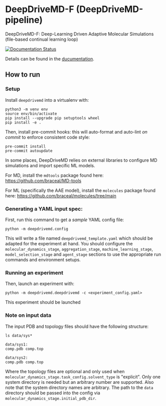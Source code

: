 # DeepDriveMD-F (DeepDriveMD-pipeline)

DeepDriveMD-F: Deep-Learning Driven Adaptive Molecular Simulations (file-based continual learning loop)

[![Documentation Status](https://readthedocs.org/projects/deepdrivemd-pipeline/badge/?version=latest)](https://deepdrivemd-pipeline.readthedocs.io/en/latest/?badge=latest)

Details can be found in the [ducumentation](https://deepdrivemd-pipeline.readthedocs.io/en/latest/).

## How to run

### Setup

Install `deepdrivemd` into a virtualenv with:

```
python3 -m venv env
source env/bin/activate
pip install --upgrade pip setuptools wheel
pip install -e .
```

Then, install pre-commit hooks: this will auto-format and auto-lint _on commit_ to enforce consistent code style:

```
pre-commit install
pre-commit autoupdate
```

In some places, DeepDriveMD relies on external libraries to configure MD simulations and import specific ML models.

For MD, install the `mdtools` package found here: https://github.com/braceal/MD-tools

For ML (specifically the AAE model), install the `molecules` package found here: https://github.com/braceal/molecules/tree/main

### Generating a YAML input spec:

First, run this command to get a _sample_ YAML config file:

```
python -m deepdrivemd.config
```

This will write a file named `deepdrivemd_template.yaml` which should be adapted for the experiment at hand. You should configure the `molecular_dynamics_stage`, `aggregation_stage`, `machine_learning_stage`, `model_selection_stage` and `agent_stage` sections to use the appropriate run commands and environment setups.

### Running an experiment

Then, launch an experiment with:

```
python -m deepdrivemd.deepdrivemd -c <experiment_config.yaml>
```

This experiment should be launched

### Note on input data

The input PDB and topology files should have the following structure:

```
ls data/sys*

data/sys1:
comp.pdb comp.top

data/sys2:
comp.pdb comp.top
```
Where the topology files are optional and only used when `molecular_dynamics_stage.task_config.solvent_type` is "explicit". Only one system directory is needed but an arbitrary number are supported. Also note that the system directory names are arbitrary. The path to the `data` directory should be passed into the config via `molecular_dynamics_stage.initial_pdb_dir`.
